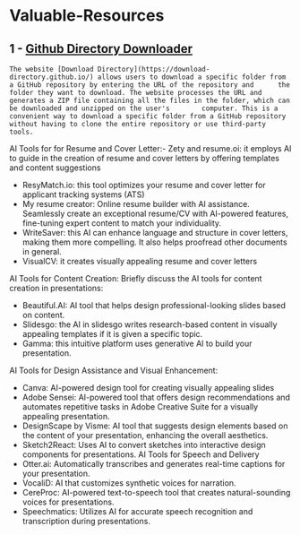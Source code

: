 # Valuable-Resources

## 1 - [Github Directory Downloader](https://download-directory.github.io/)

    The website [Download Directory](https://download-directory.github.io/) allows users to download a specific folder from a GitHub repository by entering the URL of the repository and      the folder they want to download. The website processes the URL and generates a ZIP file containing all the files in the folder, which can be downloaded and unzipped on the user's        computer. This is a convenient way to download a specific folder from a GitHub repository without having to clone the entire repository or use third-party tools.

AI Tools for for Resume and Cover Letter:- Zety and resume.oi: it employs AI to guide in the creation of resume and cover letters by offering templates and content
suggestions
- ResyMatch.io: this tool optimizes your resume and cover letter for applicant tracking systems (ATS)
- My resume creator: Online resume builder with AI assistance. Seamlessly create an exceptional resume/CV with
AI-powered features, fine-tuning expert content to match your individuality.
- WriteSaver: this AI can enhance language and structure in cover letters, making them more compelling. It also helps
proofread other documents in general.
- VisualCV: it creates visually appealing resume and cover letters  

 

AI Tools for Content Creation:
Briefly discuss the AI tools for content creation in presentations:
- Beautiful.AI: AI tool that helps design professional-looking slides based on content.
- Slidesgo: the AI in slidesgo writes research-based content in visually appealing templates if it is given a specific topic.
- Gamma: this intuitive platform uses generative AI to build your presentation.


AI Tools for Design Assistance and Visual Enhancement:
- Canva: AI-powered design tool for creating visually appealing slides
- Adobe Sensei: AI-powered tool that offers design recommendations and automates repetitive tasks in Adobe Creative Suite
for a visually appealing presentation.
- DesignScape by Visme: AI tool that suggests design elements based on the content of your presentation, enhancing the
overall aesthetics.
- Sketch2React: Uses AI to convert sketches into interactive design components for presentations.
AI Tools for Speech and Delivery
- Otter.ai: Automatically transcribes and generates real-time captions for your presentation.
- VocaliD: AI that customizes synthetic voices for narration.
- CereProc: AI-powered text-to-speech tool that creates natural-sounding voices for presentations.
- Speechmatics: Utilizes AI for accurate speech recognition and transcription during presentations.
